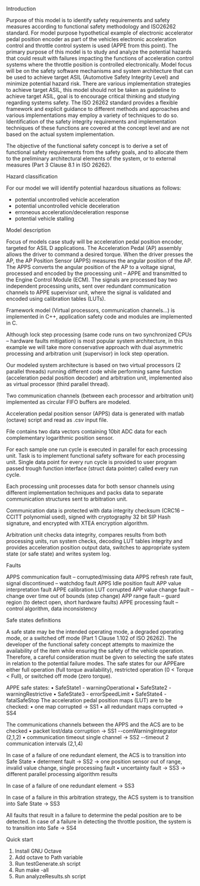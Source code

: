 Introduction

Purpose of this model is to identify safety requirements and safety measures according to functional safety methodology and ISO26262 standard. For model purpose hypothetical example of electronic accelerator pedal position encoder as part of the vehicles electronic acceleration control and throttle control system is used (APPE from this point). 
The primary purpose of this model is to study and analyze the potential hazards that could result with failures impacting the functions of acceleration control systems where the throttle position is controlled electronically. Model focus will be on the safety software mechanisms and system architecture that can be used to achieve target ASIL (Automotive Safety Integrity Level) and minimize potential hazard risk. There are various implementation strategies to achieve target ASIL, this model should not be taken as guideline to achieve target ASIL, goal is to encourage critical thinking and studying regarding systems safety. The ISO 26262 standard provides a flexible framework and explicit guidance to different methods and approaches and various implementations may employ a variety of techniques to do so. Identification of the safety integrity requirements and implementation techniques of these functions are covered at the concept level and are not based on the actual system implementation.

The objective of the functional safety concept is to derive a set of functional safety requirements from the safety goals, and to allocate them to the preliminary architectural elements of the system, or to external measures (Part 3 Clause 8.1 in ISO 26262). 

Hazard classification

For our model we will identify potential hazardous situations as follows:
- potential uncontrolled vehicle acceleration
- potential uncontrolled vehicle deceleration
- erroneous acceleration/deceleration response
- potential vehicle stalling

Model description

Focus of models case study will be acceleration pedal position encoder, targeted for ASIL D applications. The Acceleration Pedal (AP) assembly allows the driver to command a desired torque. When the driver presses the AP, the AP Position Sensor (APPS) measures the angular position of the AP. The APPS converts the angular position of the AP to a voltage signal, processed and encoded by the processing unit – APPE and transmitted to the Engine Control Module (ECM). The signals are processed bay two independent processing units, sent over redundant communication channels to APPE supervisor unit, where the signal is validated and encoded using calibration tables (LUTs).

Framework model (Virtual processors, communication channels…) is implemented in C++,  application safety code and modules are implemented in C.

Although lock step processing (same code runs on two synchronized CPUs – hardware faults mitigation) is most popular system architecture, in this example we will take more conservative approach with dual asymmetric processing and arbitration unit (supervisor) in lock step operation.

Our modeled system architecture is based on two virtual processors (2 parallel threads) running different code while performing same function (acceleration pedal position decoder) and arbitration unit, implemented also as virtual processor (third parallel thread).


Two communication channels (between each processor and arbitration unit) implemented as circular FIFO buffers are modeled. 

Acceleration pedal position sensor (APPS) data is generated with matlab (octave) script and read as .csv input file.

File contains two data vectors containing 10bit ADC data for each complementary logarithmic position sensor.

For each sample one run cycle is executed in parallel for each processing unit. Task is to implement functional safety software for each processing unit. Single data point for every run cycle is provided to user program passed trough function interface (struct data pointer) called every run cycle.

Each processing unit processes data for both sensor channels using different implementation techniques and packs data to separate communication structures sent to arbitration unit.

Communication data is protected with data integrity checksum (CRC16 – CCITT polynomial used), signed with cryptography 32 bit SIP Hash signature, and encrypted with XTEA encryption algorithm.

Arbitration unit checks data integrity, compares results from both processing units, run system checks, decoding LUT tables integrity and provides acceleration position output data, switches to appropriate system state (or safe state) and writes system log.

Faults

APPS communication fault – corrupted/missing data
APPS refresh rate fault, signal discontinued – watchdog fault
APPS Idle position fault 
APP value interpretation fault
APPE calibration LUT corrupted
APP value change fault – change over time out of bounds (step change)
APP range fault – guard region (to detect open, short hardware faults)
APPE processing fault – control algorithm, data inconsistency

Safe states definitions

A safe state may be the intended operating mode, a degraded operating mode, or a switched off mode (Part 1 Clause 1.102 of ISO 26262). The developer of the functional safety concept attempts to maximize the availability of the item while ensuring the safety of the vehicle operation. Therefore, a careful consideration must be given to selecting the safe states in relation to the potential failure modes. 
The safe states for our APPEare either full operation (full torque availability), restricted operation (0 < Torque < Full), or switched off mode (zero torque).

APPE safe states:
    • SafeState1 - warningOperational
    • SafeState2 - warningRestrictive
    • SafeState3 - errorSpeedLimit
    • SafeState4 - fatalSafeStop
The acceleration pedal position maps (LUT) are to be checked: 
    • one map corrupted -> SS1
    • all redundant maps corrupted -> SS4 

The communications channels between the APPS and the ACS are to be checked
    • packet lost/data corruption -> SS1 --comWarningIntegrator (2,1,2)
    • communication timeout single channel -> SS2 --timeout 2 communication intervals (2,1,4)

In case of a failure of one redundant element, the ACS is to transition into Safe State
    • determent fault -> SS2 -> one position sensor out of range, invalid value change, single processing fault
    • uncertainty fault -> SS3 -> different parallel processing algorithm results

In case of a failure of one redundant element -> SS3

In case of a failure in this arbitration strategy, the ACS system is to
transition into Safe State -> SS3

All faults that result in a failure to determine the pedal position are to be detected. In
case of a failure in detecting the throttle position, the system is to transition into Safe -> SS4

Quick start 

1. Install GNU Octave
2. Add octave to Path variable
3. Run testGenerate.sh script
4. Run make -all
5. Run analyzeResults.sh script
 
